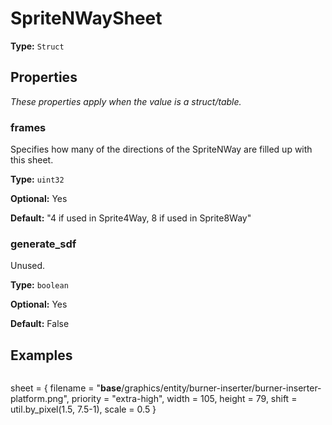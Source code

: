# SpriteNWaySheet

**Type:** `Struct`

## Properties

*These properties apply when the value is a struct/table.*

### frames

Specifies how many of the directions of the SpriteNWay are filled up with this sheet.

**Type:** `uint32`

**Optional:** Yes

**Default:** "4 if used in Sprite4Way, 8 if used in Sprite8Way"

### generate_sdf

Unused.

**Type:** `boolean`

**Optional:** Yes

**Default:** False

## Examples

```
```
sheet =
{
  filename = "__base__/graphics/entity/burner-inserter/burner-inserter-platform.png",
  priority = "extra-high",
  width = 105,
  height = 79,
  shift = util.by_pixel(1.5, 7.5-1),
  scale = 0.5
}
```
```

